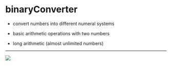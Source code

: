 # binaryConverter
*   convert numbers into different numeral systems  

*   basic arithmetic operations with two numbers  

*   long arithmetic (almost unlimited numbers)  
___
<img src="http://i.imgur.com/BUzEEO9.png" />
